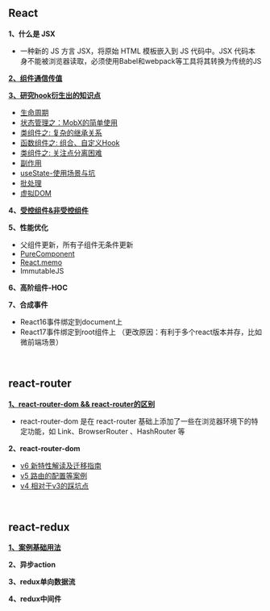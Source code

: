 ## React
**1、什么是 JSX**

* 一种新的 JS 方言 JSX，将原始 HTML 模板嵌入到 JS 代码中。JSX 代码本身不能被浏览器读取，必须使用Babel和webpack等工具将其转换为传统的JS

**[2、组件通信传值](https://github.com/yang1212/collection-about/issues/6)**

**[3、研究hook衍生出的知识点](https://github.com/yang1212/collection-about/issues/59)**

* [生命周期](https://github.com/yang1212/collection-about/issues/58)
* [状态管理之：MobX的简单使用](https://github.com/yang1212/collection-about/issues/64)
* [类组件之: 复杂的继承关系](https://github.com/yang1212/collection-about/issues/60)
* [函数组件之: 组合、自定义Hook](https://github.com/yang1212/collection-about/issues/61)
* [类组件之: 关注点分离困难](https://github.com/yang1212/collection-about/issues/62)
* [副作用](https://github.com/yang1212/collection-about/issues/63)
* [useState-使用场景与坑](https://github.com/yang1212/collection-about/issues/65)
* [批处理](https://github.com/yang1212/collection-about/issues/66)
* [虚拟DOM](https://github.com/yang1212/collection-about/issues/68)


**4、[受控组件&非受控组件](https://juejin.cn/post/6858276396968951822#comment)**

**5、性能优化**

* 父组件更新，所有子组件无条件更新
* [PureComponent](https://juejin.cn/post/6844903480369512455)
* [React.memo](https://1349279985.github.io/%E4%BC%98%E5%8C%96React-memo%E6%B8%B2%E6%9F%93%E5%88%A4%E5%88%AB%E6%9C%BA%E5%88%B6%E5%8F%8A%E5%AE%9E%E6%88%98/)
* ImmutableJS

**6、高阶组件-HOC**

**7、合成事件**

* React16事件绑定到document上
* React17事件绑定到root组件上 （更改原因：有利于多个react版本并存，比如微前端场景）

<br/>

## react-router
**[1、react-router-dom && react-router的区别](https://hexuanzhang.github.io/2018/03/01/react-router/)**

* react-router-dom 是在 react-router 基础上添加了一些在浏览器环境下的特定功能，如 Link、BrowserRouter 、HashRouter 等

**2、react-router-dom**

* [v6 新特性解读及迁移指南](https://juejin.cn/post/6844904096059621389)
* [v5 路由的配置等案例](https://segmentfault.com/a/1190000020812860)
* [v4 相对于v3的踩坑点](https://juejin.cn/post/6844903640839225358)


<br/>

## react-redux
**[1、案例基础用法](https://github.com/yang1212/collection-about/issues/7)**

**2、异步action**

**3、redux单向数据流**

**4、redux中间件**
